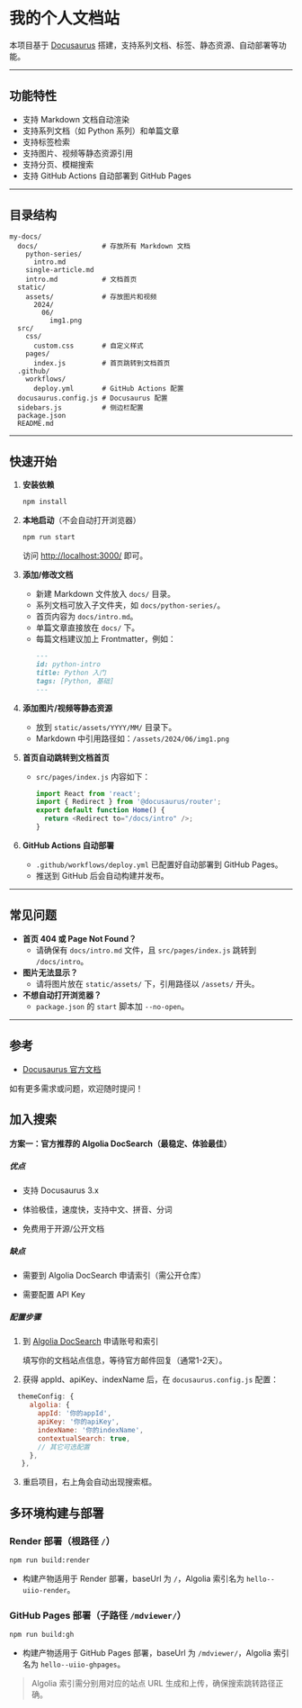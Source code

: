 # 我的个人文档站

本项目基于 [Docusaurus](https://docusaurus.io/) 搭建，支持系列文档、标签、静态资源、自动部署等功能。

---

## 功能特性
- 支持 Markdown 文档自动渲染
- 支持系列文档（如 Python 系列）和单篇文章
- 支持标签检索
- 支持图片、视频等静态资源引用
- 支持分页、模糊搜索
- 支持 GitHub Actions 自动部署到 GitHub Pages

---

## 目录结构

```
my-docs/
  docs/                # 存放所有 Markdown 文档
    python-series/
      intro.md
    single-article.md
    intro.md           # 文档首页
  static/
    assets/            # 存放图片和视频
      2024/
        06/
          img1.png
  src/
    css/
      custom.css       # 自定义样式
    pages/
      index.js         # 首页跳转到文档首页
  .github/
    workflows/
      deploy.yml       # GitHub Actions 配置
  docusaurus.config.js # Docusaurus 配置
  sidebars.js          # 侧边栏配置
  package.json
  README.md
```

---

## 快速开始

1. **安装依赖**
   ```bash
   npm install
   ```
2. **本地启动**（不会自动打开浏览器）
   ```bash
   npm run start
   ```
   访问 [http://localhost:3000/](http://localhost:3000/) 即可。

3. **添加/修改文档**
   - 新建 Markdown 文件放入 `docs/` 目录。
   - 系列文档可放入子文件夹，如 `docs/python-series/`。
   - 首页内容为 `docs/intro.md`。
   - 单篇文章直接放在 `docs/` 下。
   - 每篇文档建议加上 Frontmatter，例如：
     ```markdown
     ---
     id: python-intro
     title: Python 入门
     tags: [Python, 基础]
     ---
     ```

4. **添加图片/视频等静态资源**
   - 放到 `static/assets/YYYY/MM/` 目录下。
   - Markdown 中引用路径如：`/assets/2024/06/img1.png`

5. **首页自动跳转到文档首页**
   - `src/pages/index.js` 内容如下：
     ```js
     import React from 'react';
     import { Redirect } from '@docusaurus/router';
     export default function Home() {
       return <Redirect to="/docs/intro" />;
     }
     ```

6. **GitHub Actions 自动部署**
   - `.github/workflows/deploy.yml` 已配置好自动部署到 GitHub Pages。
   - 推送到 GitHub 后会自动构建并发布。

---

## 常见问题

- **首页 404 或 Page Not Found？**
  - 请确保有 `docs/intro.md` 文件，且 `src/pages/index.js` 跳转到 `/docs/intro`。
- **图片无法显示？**
  - 请将图片放在 `static/assets/` 下，引用路径以 `/assets/` 开头。
- **不想自动打开浏览器？**
  - `package.json` 的 `start` 脚本加 `--no-open`。

---

## 参考
- [Docusaurus 官方文档](https://docusaurus.io/)

如有更多需求或问题，欢迎随时提问！ 

## 加入搜索

#### 方案一：官方推荐的 Algolia DocSearch（最稳定、体验最佳）

##### 优点

- 支持 Docusaurus 3.x

- 体验极佳，速度快，支持中文、拼音、分词

- 免费用于开源/公开文档

##### 缺点

- 需要到 Algolia DocSearch 申请索引（需公开仓库）

- 需要配置 API Key

##### 配置步骤

1. 到 [Algolia DocSearch](https://docsearch.algolia.com/apply/) 申请账号和索引

   填写你的文档站点信息，等待官方邮件回复（通常1-2天）。

2. 获得 appId、apiKey、indexName 后，在 `docusaurus.config.js` 配置：

```js
  themeConfig: {
     algolia: {
       appId: '你的appId',
       apiKey: '你的apiKey',
       indexName: '你的indexName',
       contextualSearch: true,
       // 其它可选配置
     },
   },
```

3. 重启项目，右上角会自动出现搜索框。

## 多环境构建与部署

### Render 部署（根路径 `/`）

```bash
npm run build:render
```
- 构建产物适用于 Render 部署，baseUrl 为 `/`，Algolia 索引名为 `hello--uiio-render`。

### GitHub Pages 部署（子路径 `/mdviewer/`）

```bash
npm run build:gh
```
- 构建产物适用于 GitHub Pages 部署，baseUrl 为 `/mdviewer/`，Algolia 索引名为 `hello--uiio-ghpages`。

> Algolia 索引需分别用对应的站点 URL 生成和上传，确保搜索跳转路径正确。